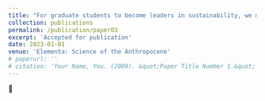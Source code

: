 ```yaml
---
title: "For graduate students to become leaders in sustainability, we must transcend disciplinary boundaries (with Meaghan McSorley, Bettina K. Arkhurst, Marjorie Hall, Yilun Zha, Katherine Duchesneau, Udita Ringania, Michael Chang)"
collection: publications
permalink: /publication/paper03
excerpt: 'Accepted for publication'
date: 2023-01-01
venue: 'Elementa: Science of the Anthropocene'
# paperurl: ''
# citation: 'Your Name, You. (2009). &quot;Paper Title Number 1.&quot; <i>Journal 1</i>. 1(1).'
---
```


	
